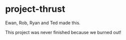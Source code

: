# project-thrust

Ewan, Rob, Ryan and Ted made this.

This project was never finished because we burned out!
